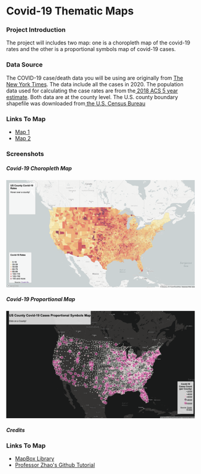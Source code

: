 # Covid-19 Thematic Maps

<h3>Project Introduction</h3>

The project will includes two map: one is a choropleth map of the covid-19 rates and the other is a proportional symbols map of covid-19 cases. 

<h3>Data Source</h3>
The COVID-19 case/death data you will be using are originally from <a href="https://github.com/nytimes/covid-19-data/blob/43d32dde2f87bd4dafbb7d23f5d9e878124018b8/live/us-counties.csv">The New York Times</a>. The data include all the cases in 2020. The population data used for calculating the case rates are from the<a href="https://data.census.gov/cedsci/table g=0100000US%24050000d=ACS%205-Year%20Estimates%20Data%20Profiles&tid=ACSDP5Y2018.DP05&hidePreview=true"> 2018 ACS 5 year estimate</a>. Both data are at the county level. The U.S. county boundary shapefile was downloaded from<a href="https://www.census.gov/geographies/mapping-files/time-series/geo/carto-boundary-file.html"> the U.S. Census Bureau</a>

<h3>Links To Map</h3>
<ul>
<li><a href="">Map 1</a></li>
<li><a href="">Map 2</a></li>
</ul>

<h3>Screenshots</h3>

<h5>Covid-19 Choropleth Map</h5>

<img src="img/ChoroplethMap.png" alt="ChoroplethMap">

<h5>Covid-19 Proportional Map</h5>

<img src="img/ProportionalMap.png" alt="ProportinalMap">

<h5>Credits</h5>
<h3>Links To Map</h3>
<ul>
<li><a href="https://docs.mapbox.com/mapbox.js/api/">MapBox Library</a></li>
<li><a href="https://github.com/jakobzhao/geog495/tree/main/labs/lab04">Professor Zhao's Github Tutorial</a></li>
</ul>
